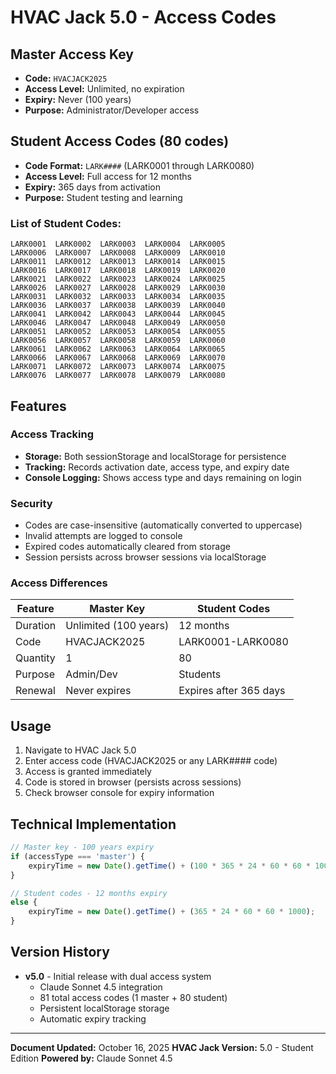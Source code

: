# HVAC Jack 5.0 - Access Codes

## Master Access Key
- **Code:** `HVACJACK2025`
- **Access Level:** Unlimited, no expiration
- **Expiry:** Never (100 years)
- **Purpose:** Administrator/Developer access

## Student Access Codes (80 codes)
- **Code Format:** `LARK####` (LARK0001 through LARK0080)
- **Access Level:** Full access for 12 months
- **Expiry:** 365 days from activation
- **Purpose:** Student testing and learning

### List of Student Codes:
```
LARK0001  LARK0002  LARK0003  LARK0004  LARK0005
LARK0006  LARK0007  LARK0008  LARK0009  LARK0010
LARK0011  LARK0012  LARK0013  LARK0014  LARK0015
LARK0016  LARK0017  LARK0018  LARK0019  LARK0020
LARK0021  LARK0022  LARK0023  LARK0024  LARK0025
LARK0026  LARK0027  LARK0028  LARK0029  LARK0030
LARK0031  LARK0032  LARK0033  LARK0034  LARK0035
LARK0036  LARK0037  LARK0038  LARK0039  LARK0040
LARK0041  LARK0042  LARK0043  LARK0044  LARK0045
LARK0046  LARK0047  LARK0048  LARK0049  LARK0050
LARK0051  LARK0052  LARK0053  LARK0054  LARK0055
LARK0056  LARK0057  LARK0058  LARK0059  LARK0060
LARK0061  LARK0062  LARK0063  LARK0064  LARK0065
LARK0066  LARK0067  LARK0068  LARK0069  LARK0070
LARK0071  LARK0072  LARK0073  LARK0074  LARK0075
LARK0076  LARK0077  LARK0078  LARK0079  LARK0080
```

## Features

### Access Tracking
- **Storage:** Both sessionStorage and localStorage for persistence
- **Tracking:** Records activation date, access type, and expiry date
- **Console Logging:** Shows access type and days remaining on login

### Security
- Codes are case-insensitive (automatically converted to uppercase)
- Invalid attempts are logged to console
- Expired codes automatically cleared from storage
- Session persists across browser sessions via localStorage

### Access Differences

| Feature | Master Key | Student Codes |
|---------|-----------|---------------|
| Duration | Unlimited (100 years) | 12 months |
| Code | HVACJACK2025 | LARK0001-LARK0080 |
| Quantity | 1 | 80 |
| Purpose | Admin/Dev | Students |
| Renewal | Never expires | Expires after 365 days |

## Usage

1. Navigate to HVAC Jack 5.0
2. Enter access code (HVACJACK2025 or any LARK#### code)
3. Access is granted immediately
4. Code is stored in browser (persists across sessions)
5. Check browser console for expiry information

## Technical Implementation

```javascript
// Master key - 100 years expiry
if (accessType === 'master') {
    expiryTime = new Date().getTime() + (100 * 365 * 24 * 60 * 60 * 1000);
}

// Student codes - 12 months expiry
else {
    expiryTime = new Date().getTime() + (365 * 24 * 60 * 60 * 1000);
}
```

## Version History

- **v5.0** - Initial release with dual access system
  - Claude Sonnet 4.5 integration
  - 81 total access codes (1 master + 80 student)
  - Persistent localStorage storage
  - Automatic expiry tracking

---

**Document Updated:** October 16, 2025
**HVAC Jack Version:** 5.0 - Student Edition
**Powered by:** Claude Sonnet 4.5

